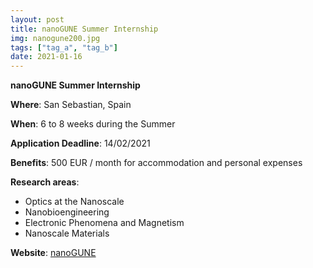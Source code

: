 ```yaml
---
layout: post
title: nanoGUNE Summer Internship 
img: nanogune200.jpg
tags: ["tag_a", "tag_b"]
date: 2021-01-16
---
```


**nanoGUNE Summer Internship**

**Where**: San Sebastian, Spain

**When**: 6 to 8 weeks during the Summer 

**Application Deadline**: 14/02/2021 

**Benefits**: 500 EUR / month for accommodation and personal expenses 

**Research areas**:

 * Optics at the Nanoscale
 * Nanobioengineering
 * Electronic Phenomena and Magnetism
 * Nanoscale Materials

**Website**: [nanoGUNE](https://www.nanogune.eu/summer-internship)


